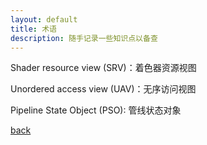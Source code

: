 ```yaml
---
layout: default
title: 术语
description: 随手记录一些知识点以备查
---
```


Shader resource view (SRV)：着色器资源视图

Unordered access view (UAV)：无序访问视图

Pipeline State Object (PSO): 管线状态对象

[back](./)